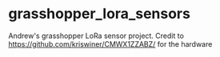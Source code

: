 # grasshopper_lora_sensors
Andrew's grasshopper LoRa sensor project. Credit to https://github.com/kriswiner/CMWX1ZZABZ/ for the hardware
